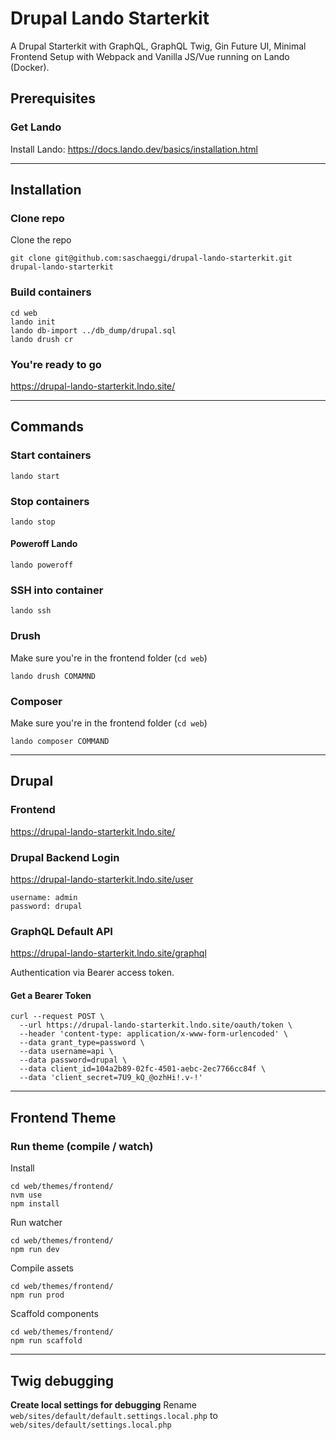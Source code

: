 # Drupal Lando Starterkit

A Drupal Starterkit with GraphQL, GraphQL Twig, Gin Future UI, Minimal Frontend Setup with Webpack and Vanilla JS/Vue running on Lando (Docker).

## Prerequisites

### Get Lando
Install Lando: https://docs.lando.dev/basics/installation.html

---

## Installation

### Clone repo
Clone the repo
```
git clone git@github.com:saschaeggi/drupal-lando-starterkit.git drupal-lando-starterkit
```

### Build containers
```
cd web
lando init
lando db-import ../db_dump/drupal.sql
lando drush cr
```

### You're ready to go
https://drupal-lando-starterkit.lndo.site/

---

## Commands

### Start containers
```
lando start
```

### Stop containers
```
lando stop
```

#### Poweroff Lando
```
lando poweroff
```

### SSH into container
```
lando ssh
```


### Drush
Make sure you're in the frontend folder (`cd web`)

```
lando drush COMAMND
```

### Composer
Make sure you're in the frontend folder (`cd web`)

```
lando composer COMMAND
```

---

## Drupal

### Frontend
https://drupal-lando-starterkit.lndo.site/

### Drupal Backend Login
https://drupal-lando-starterkit.lndo.site/user

```
username: admin
password: drupal
```

### GraphQL Default API
https://drupal-lando-starterkit.lndo.site/graphql

Authentication via Bearer access token.

#### Get a Bearer Token
```
curl --request POST \
  --url https://drupal-lando-starterkit.lndo.site/oauth/token \
  --header 'content-type: application/x-www-form-urlencoded' \
  --data grant_type=password \
  --data username=api \
  --data password=drupal \
  --data client_id=104a2b89-02fc-4501-aebc-2ec7766cc84f \
  --data 'client_secret=7U9_kQ_@ozhHi!.v-!'
  ```

---

## Frontend Theme

### Run theme (compile / watch)
Install
```
cd web/themes/frontend/
nvm use
npm install
```

Run watcher
```
cd web/themes/frontend/
npm run dev
```

Compile assets
```
cd web/themes/frontend/
npm run prod
```

Scaffold components
```
cd web/themes/frontend/
npm run scaffold
```

---

## Twig debugging
**Create local settings for debugging**
Rename `web/sites/default/default.settings.local.php` to `web/sites/default/settings.local.php`
